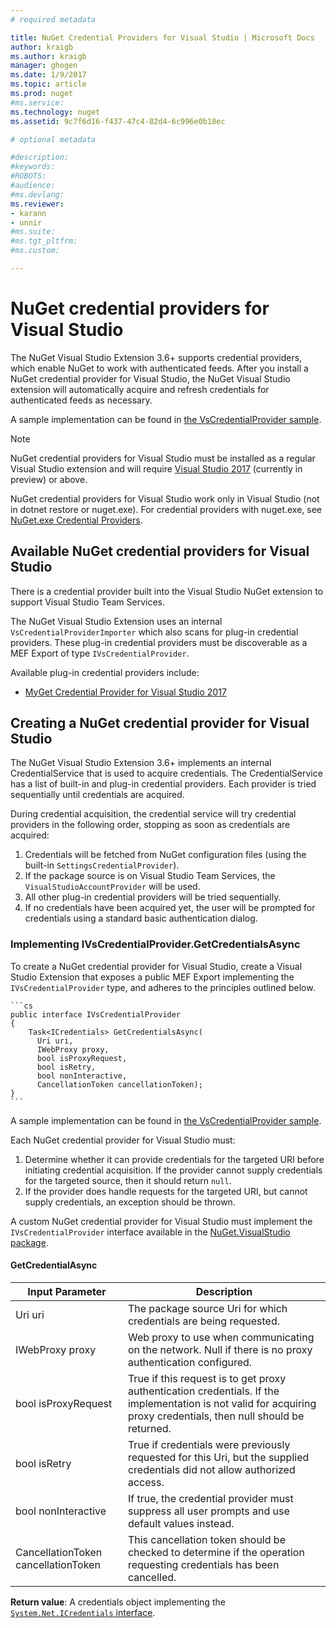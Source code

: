 ```yaml
---
# required metadata

title: NuGet Credential Providers for Visual Studio | Microsoft Docs
author: kraigb
ms.author: kraigb
manager: ghogen
ms.date: 1/9/2017
ms.topic: article
ms.prod: nuget
#ms.service:
ms.technology: nuget
ms.assetid: 9c7f6d16-f437-47c4-82d4-6c996e0b18ec

# optional metadata

#description:
#keywords:
#ROBOTS:
#audience:
#ms.devlang:
ms.reviewer:
- karann
- unnir
#ms.suite:
#ms.tgt_pltfrm:
#ms.custom:

---
```


# NuGet credential providers for Visual Studio

The NuGet Visual Studio Extension 3.6+ supports credential providers, which enable NuGet to work with authenticated feeds.
After you install a NuGet credential provider for Visual Studio, the NuGet Visual Studio extension will automatically acquire and refresh credentials for authenticated feeds as necessary.

A sample implementation can be found in [the VsCredentialProvider sample](https://github.com/NuGet/Samples/tree/master/VsCredentialProvider).

> [!Note]
> NuGet credential providers for Visual Studio must be installed as a regular Visual Studio extension and will require [Visual Studio 2017](https://aka.ms/vs/15/preview/vs_enterprise) (currently in preview) or above.
>
> NuGet credential providers for Visual Studio work only in Visual Studio (not in dotnet restore or nuget.exe). For credential providers with nuget.exe, see [NuGet.exe Credential Providers](../api/nuget.exe-credential-providers.md).

## Available NuGet credential providers for Visual Studio

There is a credential provider built into the Visual Studio NuGet extension to support Visual Studio Team Services.

The NuGet Visual Studio Extension uses an internal `VsCredentialProviderImporter` which also scans for plug-in credential providers. These plug-in credential providers must be discoverable as a MEF Export of type `IVsCredentialProvider`.

Available plug-in credential providers include:

- [MyGet Credential Provider for Visual Studio 2017](http://docs.myget.org/docs/reference/credential-provider-for-visual-studio)

## Creating a NuGet credential provider for Visual Studio

The NuGet Visual Studio Extension 3.6+ implements an internal CredentialService that is used to acquire credentials. The CredentialService has a list of built-in and plug-in credential providers. Each provider is tried sequentially until credentials are acquired.

During credential acquisition, the credential service will try credential providers in the following order, stopping as soon as credentials are acquired:

1. Credentials will be fetched from NuGet configuration files (using the built-in `SettingsCredentialProvider`).
1. If the package source is on Visual Studio Team Services, the `VisualStudioAccountProvider` will be used.
1. All other plug-in credential providers will be tried sequentially.
1. If no credentials have been acquired yet, the user will be prompted for credentials using a standard basic authentication dialog.

### Implementing IVsCredentialProvider.GetCredentialsAsync

To create a NuGet credential provider for Visual Studio, create a Visual Studio Extension that exposes a public MEF Export implementing the `IVsCredentialProvider` type, and adheres to the principles outlined below.

    ```cs
    public interface IVsCredentialProvider
    {
        Task<ICredentials> GetCredentialsAsync(
          Uri uri,
          IWebProxy proxy,
          bool isProxyRequest,
          bool isRetry,
          bool nonInteractive,
          CancellationToken cancellationToken);
    }
    ```

A sample implementation can be found in [the VsCredentialProvider sample](https://github.com/NuGet/Samples/tree/master/VsCredentialProvider).

Each NuGet credential provider for Visual Studio must:

1. Determine whether it can provide credentials for the targeted URI before initiating credential acquisition. If the provider cannot supply credentials for the targeted source, then it should return `null`.
1. If the provider does handle requests for the targeted URI, but cannot supply credentials, an exception should be thrown.

A custom NuGet credential provider for Visual Studio must implement the `IVsCredentialProvider` interface available in the [NuGet.VisualStudio package](https://www.nuget.org/packages/NuGet.VisualStudio/).

#### GetCredentialAsync

| Input Parameter |Description|
| ----------------|-----------|
| Uri uri | The package source Uri for which credentials are being requested.|
| IWebProxy proxy | Web proxy to use when communicating on the network. Null if there is no proxy authentication configured. |
| bool isProxyRequest | True if this request is to get proxy authentication credentials. If the implementation is not valid for acquiring proxy credentials, then null should be returned. |
| bool isRetry | True if credentials were previously requested for this Uri, but the supplied credentials did not allow authorized access. |
| bool nonInteractive | If true, the credential provider must suppress all user prompts and use default values instead. |
| CancellationToken cancellationToken | This cancellation token should be checked to determine if the operation requesting credentials has been cancelled. |
  
**Return value**: A credentials object implementing the [`System.Net.ICredentials` interface](https://msdn.microsoft.com/en-us/library/system.net.icredentials.aspx).
